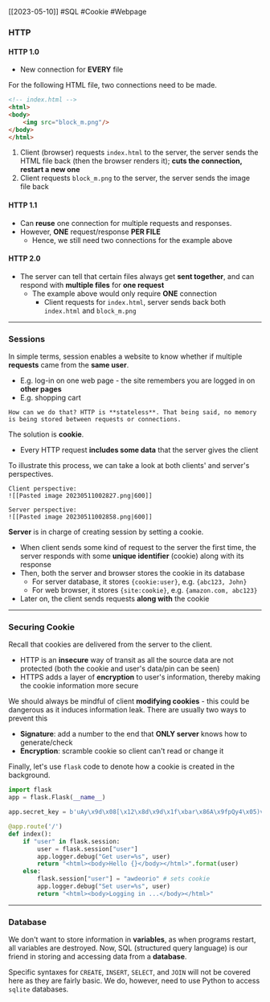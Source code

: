 [[2023-05-10]] #SQL #Cookie #Webpage 

### HTTP
#### HTTP 1.0
- New connection for **EVERY** file

For the following HTML file, two connections need to be made.
```html
<!-- index.html -->
<html>
<body>
	<img src="block_m.png"/> 
</body>
</html>
```

1. Client (browser) requests `index.html` to the server, the server sends the HTML file back (then the browser renders it); **cuts the connection, restart a new one**
2. Client requests `block_m.png` to the server, the server sends the image file back

#### HTTP 1.1
- Can **reuse** one connection for multiple requests and responses. 
- However, **ONE** request/response **PER FILE**
	- Hence, we still need two connections for the example above

#### HTTP 2.0
- The server can tell that certain files always get **sent together**, and can respond with **multiple files** for **one request**
	- The example above would only require **ONE** connection
		- Client requests for `index.html`, server sends back both `index.html` and `block_m.png`

---

### Sessions
In simple terms, session enables a website to know whether if multiple **requests** came from the **same user**.
- E.g. log-in on one web page - the site remembers you are logged in on **other pages**
- E.g. shopping cart

```ad-question
How can we do that? HTTP is **stateless**. That being said, no memory is being stored between requests or connections.
```

The solution is **cookie**. 
- Every HTTP request **includes some data** that the server gives the client

To illustrate this process, we can take a look at both clients' and server's perspectives.

```ad-example
Client perspective:
![[Pasted image 20230511002827.png|600]]

Server perspective:
![[Pasted image 20230511002858.png|600]]
```

**Server** is in charge of creating session by setting a cookie.
- When client sends some kind of request to the server the first time, the server responds with some **unique identifier** (cookie) along with its response
- Then, both the server and browser stores the cookie in its database 
	- For server database, it stores `{cookie:user}`, e.g. `{abc123, John}`
	- For web browser, it stores `{site:cookie}`, e.g. `{amazon.com, abc123}`
- Later on, the client sends requests **along with** the cookie

---

### Securing Cookie
Recall that cookies are delivered from the server to the client.
- HTTP is an **insecure** way of transit as all the source data are not protected (both the cookie and user's data/pin can be seen)
- HTTPS adds a layer of **encryption** to user's information, thereby making the cookie information more secure

We should always be mindful of client **modifying cookies** - this could be dangerous as it induces information leak. There are usually two ways to prevent this
- **Signature**: add a number to the end that **ONLY server** knows how to generate/check
- **Encryption**: scramble cookie so client can't read or change it

Finally, let's use `flask` code to denote how a cookie is created in the background.

```python
import flask  
app = flask.Flask(__name__)

app.secret_key = b'uAy\x9d\x08[\x12\x8d\x9d\x1f\xbar\x86A\x9fpQy4\x05)v04' # random signature

@app.route('/')
def index():
	if "user" in flask.session:  
		user = flask.session["user"]  
		app.logger.debug("Get user=%s", user)  
		return "<html><body>Hello {}</body></html>".format(user)
	else:
        flask.session["user"] = "awdeorio" # sets cookie
		app.logger.debug("Set user=%s", user)  
		return "<html><body>Logging in ...</body></html>"
```

---

### Database
We don't want to store information in **variables**, as when programs restart, all variables are destroyed. Now, SQL (structured query language) is our friend in storing and accessing data from a **database**. 

Specific syntaxes for `CREATE`, `INSERT`, `SELECT`, and `JOIN` will not be covered here as they are fairly basic. We do, however, need to use Python to access `sqlite` databases.